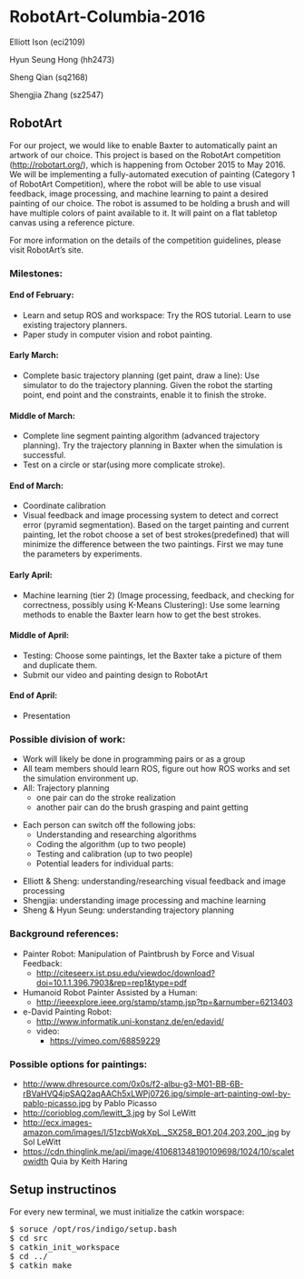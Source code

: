 # RobotArt-Columbia-2016

Elliott Ison (eci2109)

Hyun Seung Hong (hh2473)

Sheng Qian (sq2168)

Shengjia Zhang (sz2547)

## RobotArt
For our project, we would like to enable Baxter to automatically paint an artwork of our choice. This project is based on the RobotArt competition (http://robotart.org/), which is happening from October 2015 to May 2016.
We will be implementing a fully-automated execution of painting (Category 1 of RobotArt Competition), where the robot will be able to use visual feedback, image processing, and machine learning to paint a desired painting of our choice. The robot is assumed to be holding a brush and will have multiple colors of paint available to it. It will paint on a flat tabletop canvas using a reference picture.

For more information on the details of the competition guidelines, please visit RobotArt’s site.

### Milestones:
#### End of February:
- Learn and setup ROS and workspace: Try the ROS tutorial. Learn to use existing trajectory planners.
- Paper study in computer vision and robot painting.

#### Early March:
- Complete basic trajectory planning (get paint, draw a line): Use simulator to do the trajectory planning. Given the robot the starting point, end point and the constraints, enable it to finish the stroke.

#### Middle of March:
- Complete line segment painting algorithm (advanced trajectory planning). Try the trajectory planning in Baxter when the simulation is successful.
- Test on a circle or star(using more complicate stroke).

#### End of March:
- Coordinate calibration
- Visual feedback and image processing system to detect and correct error (pyramid segmentation). Based on the target painting and current painting, let the robot choose a set of best strokes(predefined) that will minimize the difference between the two paintings. First we may tune the parameters by experiments.

#### Early April:
- Machine learning (tier 2) (Image processing, feedback, and checking for correctness, possibly using K-Means Clustering): Use some learning methods to enable the Baxter learn how to get the best strokes.

#### Middle of April:
- Testing: Choose some paintings, let the Baxter take a picture of them and duplicate them.
- Submit our video and painting design to RobotArt

#### End of April:
- Presentation

### Possible division of work:
- Work will likely be done in programming pairs or as a group
- All team members should learn ROS, figure out how ROS works and set the simulation environment up.
- All: Trajectory planning
  * one pair can do the stroke realization
  * another pair can do the brush grasping and paint getting
* Each person can switch off the following jobs:
  * Understanding and researching algorithms
  * Coding the algorithm (up to two people)
  * Testing and calibration (up to two people)
  * Potential leaders for individual parts:
- Elliott & Sheng: understanding/researching visual feedback and image processing
- Shengjia: understanding image processing and machine learning
- Sheng & Hyun Seung: understanding trajectory planning

### Background references:
- Painter Robot: Manipulation of Paintbrush by Force and Visual Feedback:
  * http://citeseerx.ist.psu.edu/viewdoc/download?doi=10.1.1.396.7903&rep=rep1&type=pdf
- Humanoid Robot Painter Assisted by a Human: 
  * http://ieeexplore.ieee.org/stamp/stamp.jsp?tp=&arnumber=6213403
- e-David Painting Robot:
  * http://www.informatik.uni-konstanz.de/en/edavid/
  * video:
    * https://vimeo.com/68859229 

### Possible options for paintings:
* http://www.dhresource.com/0x0s/f2-albu-g3-M01-BB-6B-rBVaHVQ4jpSAQ2aqAACh5xLWPj0726.jpg/simple-art-painting-owl-by-pablo-picasso.jpg by Pablo Picasso
* http://corioblog.com/lewitt_3.jpg by Sol LeWitt
* http://ecx.images-amazon.com/images/I/51zcbWqkXpL._SX258_BO1,204,203,200_.jpg by Sol LeWitt
* https://cdn.thinglink.me/api/image/410681348190109698/1024/10/scaletowidth Quia by Keith Haring

## Setup instructinos
For every new terminal, we must initialize the catkin worspace:
<pre>$ soruce /opt/ros/indigo/setup.bash
$ cd src
$ catkin_init_workspace
$ cd ../
$ catkin_make
</pre>

